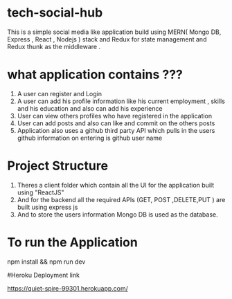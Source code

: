 # tech-social-hub

This is a simple social media like application build using MERN( Mongo DB, Express , React , Nodejs ) stack and Redux for state management and Redux thunk as the middleware . 

# what application contains ???
1. A user can register and Login 
2. A user can add his profile information like his current employment , skills and his education and also can add his experience
3. User can view others profiles who have registered in the application
4. User can add posts and also can like and commit on the others posts
5. Application also uses a github third party API which pulls in the users github information on entering is github user name

# Project Structure
1. Theres a client folder which contain all the UI for the application built using "ReactJS"
2. And for the backend all the required APIs (GET, POST ,DELETE,PUT ) are built using express js 
3. And to store the users information Mongo DB is used as the database.


# To run  the Application

npm install && npm run dev

#Heroku Deployment link

 https://quiet-spire-99301.herokuapp.com/
